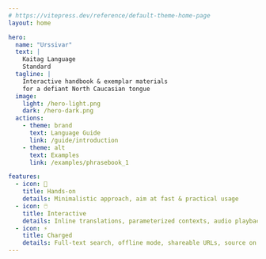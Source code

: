 ```yaml
---
# https://vitepress.dev/reference/default-theme-home-page
layout: home

hero:
  name: "Urssivar"
  text: |
    Kaitag Language
    Standard
  tagline: |
    Interactive handbook & exemplar materials
    for a defiant North Caucasian tongue
  image:
    light: /hero-light.png
    dark: /hero-dark.png
  actions:
    - theme: brand
      text: Language Guide
      link: /guide/introduction
    - theme: alt
      text: Examples
      link: /examples/phrasebook_1

features:
  - icon: 🚀
    title: Hands-on
    details: Minimalistic approach, aim at fast & practical usage
  - icon: 🖱️
    title: Interactive
    details: Inline translations, parameterized contexts, audio playback
  - icon: ⚡
    title: Charged
    details: Full-text search, offline mode, shareable URLs, source on GitHub
---
```

